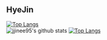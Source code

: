 ## HyeJin

[![Top Langs](https://github-readme-stats.vercel.app/api/top-langs/?username=jjinee95&theme=vue&layout=compact&hide_border=true)](https://github.com/anuraghazra/github-readme-stats)<br>![jjinee95's github stats](https://github-readme-stats.vercel.app/api?username=jjinee95&theme=vue&show_icons=true&hide_border=true)
[![Top Langs](https://github-readme-stats.vercel.app/api/top-langs/?username=jjinee95&theme=vue&layout=compact&hide_border=true)](https://github.com/anuraghazra/github-readme-stats)<br>
